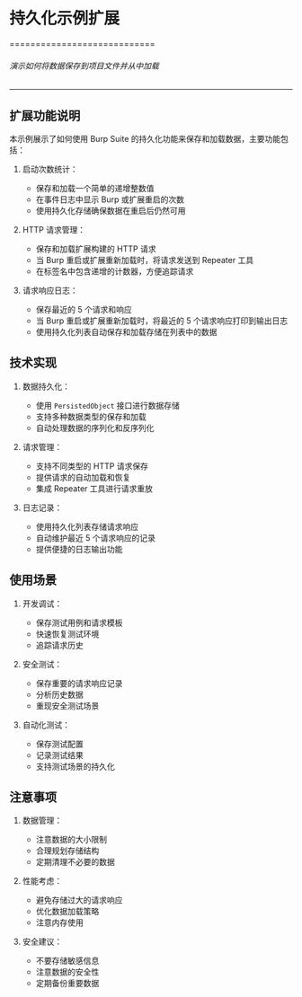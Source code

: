 # 持久化示例扩展
============================

###### 演示如何将数据保存到项目文件并从中加载

---

## 扩展功能说明

本示例展示了如何使用 Burp Suite 的持久化功能来保存和加载数据，主要功能包括：

1. 启动次数统计：
   - 保存和加载一个简单的递增整数值
   - 在事件日志中显示 Burp 或扩展重启的次数
   - 使用持久化存储确保数据在重启后仍然可用

2. HTTP 请求管理：
   - 保存和加载扩展构建的 HTTP 请求
   - 当 Burp 重启或扩展重新加载时，将请求发送到 Repeater 工具
   - 在标签名中包含递增的计数器，方便追踪请求

3. 请求响应日志：
   - 保存最近的 5 个请求和响应
   - 当 Burp 重启或扩展重新加载时，将最近的 5 个请求响应打印到输出日志
   - 使用持久化列表自动保存和加载存储在列表中的数据

## 技术实现

1. 数据持久化：
   - 使用 `PersistedObject` 接口进行数据存储
   - 支持多种数据类型的保存和加载
   - 自动处理数据的序列化和反序列化

2. 请求管理：
   - 支持不同类型的 HTTP 请求保存
   - 提供请求的自动加载和恢复
   - 集成 Repeater 工具进行请求重放

3. 日志记录：
   - 使用持久化列表存储请求响应
   - 自动维护最近 5 个请求响应的记录
   - 提供便捷的日志输出功能

## 使用场景

1. 开发调试：
   - 保存测试用例和请求模板
   - 快速恢复测试环境
   - 追踪请求历史

2. 安全测试：
   - 保存重要的请求响应记录
   - 分析历史数据
   - 重现安全测试场景

3. 自动化测试：
   - 保存测试配置
   - 记录测试结果
   - 支持测试场景的持久化

## 注意事项

1. 数据管理：
   - 注意数据的大小限制
   - 合理规划存储结构
   - 定期清理不必要的数据

2. 性能考虑：
   - 避免存储过大的请求响应
   - 优化数据加载策略
   - 注意内存使用

3. 安全建议：
   - 不要存储敏感信息
   - 注意数据的安全性
   - 定期备份重要数据